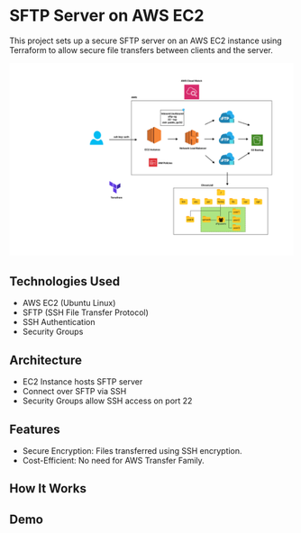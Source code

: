 # SFTP Server on AWS EC2

This project sets up a secure SFTP server on an AWS EC2 instance using Terraform to allow secure file transfers between clients and the server.

![SFTP Diagram](./SFTP%20Server.png)

## Technologies Used
- AWS EC2 (Ubuntu Linux)
- SFTP (SSH File Transfer Protocol)
- SSH Authentication
- Security Groups

## Architecture
- EC2 Instance hosts SFTP server
- Connect over SFTP via SSH
- Security Groups allow SSH access on port 22

## Features
- Secure Encryption: Files transferred using SSH encryption.
- Cost-Efficient: No need for AWS Transfer Family.

## How It Works
## Demo